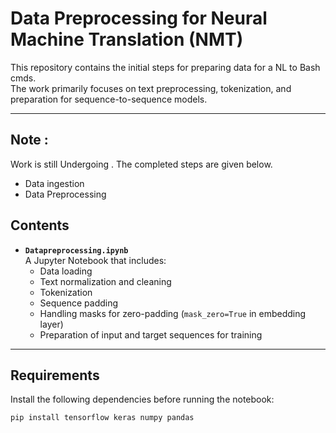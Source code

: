 # Data Preprocessing for Neural Machine Translation (NMT)

This repository contains the initial steps for preparing data for a NL to Bash cmds.  
The work primarily focuses on text preprocessing, tokenization, and preparation for sequence-to-sequence models.

---
## Note :
Work is still Undergoing .
The completed steps are given below.

- Data ingestion
- Data Preprocessing


## Contents

- **`Datapreprocessing.ipynb`**  
  A Jupyter Notebook that includes:
  - Data loading
  - Text normalization and cleaning
  - Tokenization
  - Sequence padding
  - Handling masks for zero-padding (`mask_zero=True` in embedding layer)
  - Preparation of input and target sequences for training

---

## Requirements

Install the following dependencies before running the notebook:

```bash
pip install tensorflow keras numpy pandas
